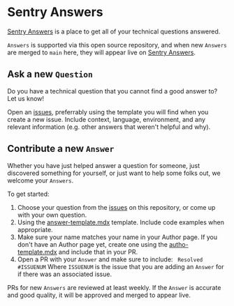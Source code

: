# Sentry Answers

[Sentry Answers](https://sentry.io/answers) is a place to get all of your technical questions answered.

`Answers` is supported via this open source repository, and when new `Answers` are merged to `main` here, 
they will appear live on [Sentry Answers](https://sentry.io/answers).

## Ask a new `Question`

Do you have a technical question that you cannot find a good answer to? Let us know!

Open an [issues](https://github.com/getsentry/answers/issues), preferrably using the template you will find when you create a new issue. Include context, language, environment, and any relevant information (e.g. other answers that weren't helpful and why). 

## Contribute a new `Answer`

Whether you have just helped answer a question for someone, just discovered something for yourself, or just
want to help some folks out, we welcome your `Answers`.

To get started:
1. Choose your question from the [issues](https://github.com/getsentry/answers/issues) on this repository, or come up with your own question.
2. Using the [answer-template.mdx](https://github.com/getsentry/answers/blob/main/answer-template.mdx) template. Include code examples when appropriate.
3. Make sure your name matches your name in your Author page. If you don't have an Author page yet, create one using the [autho-template.mdx](https://github.com/getsentry/answers/blob/main/author-template.mdx) and include that in your PR.
4. Open a PR with your `Answer` and make sure to include:
` Resolved #ISSUENUM` 
Where `ISSUENUM` is the issue that you are adding an `Answer` for if there was an associated issue.

PRs for new `Answers` are reviewed at least weekly. If the `Answer` is accurate and good quality, it will be approved and merged to appear live. 